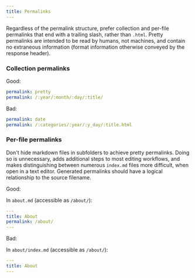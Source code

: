 ```yaml
---
title: Permalinks
---
```


Regardless of the permalink structure, prefer collection and per-file permalinks that end with a trailing slash, rather than `.html`. Pretty permalinks are intended to be read by humans, not machines, and contain no extraneous information (format information otherwise conveyed by the response header).

### Collection permalinks

Good:

```yml
permalink: pretty
permalink: /:year/:month/:day/:title/
```

Bad:

```yml
permalink: date
permalink: /:categories/:year/:y_day/:title.html
```

### Per-file permalinks

Don't hide markdown files in subfolders to achieve pretty permalinks. Doing so is unnecessary, adds additional steps to most editing workflows, and makes distinguishing between numerous `index.md` files more difficult, when open in a text editor. Generated permalinks should have a logical relationship to the source filename.

Good:

In `about.md` (accessible as `/about/`):

```yaml
---
title: About
permalink: /about/
---
```

Bad:

In `about/index.md` (accessible as `/about/`):

```yaml
---
title: About
---
```
